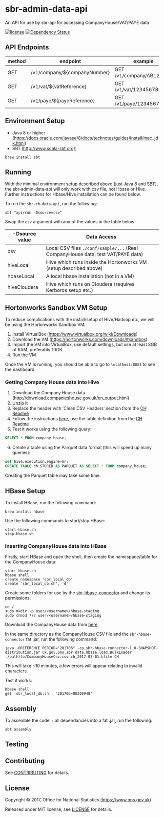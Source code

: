 # sbr-admin-data-api
An API for use by sbr-api for accessing CompanyHouse/VAT/PAYE data

[![license](https://img.shields.io/github/license/mashape/apistatus.svg)]() [![Dependency Status](https://www.versioneye.com/user/projects/596f195e6725bd0027f25e93/badge.svg?style=flat-square)](https://www.versioneye.com/user/projects/596f195e6725bd0027f25e93)

## API Endpoints

| method | endpoint                     | example                  |
|--------|------------------------------|--------------------------|
| GET    | /v1/company/${companyNumber} | GET /v1/company/AB123456 |
| GET    | /v1/vat/${vatReference}      | GET /v1/vat/123456789012 |
| GET    | /v1/paye/${payeReference}    | GET /v1/paye/12345678    |

## Environment Setup

* Java 8 or higher (https://docs.oracle.com/javase/8/docs/technotes/guides/install/mac_jdk.html)
* SBT (http://www.scala-sbt.org/)

```shell
brew install sbt
```

## Running

With the minimal environment setup described above (just Java 8 and SBT), the sbr-admin-data-api will only work with csv file, not Hbase or Hive. Further instructions for Hbase/Hive installation can be found below.

To run the `sbr-ch-data-api`, run the following:

``` shell
sbt "api/run -Dsource=csv"
```

Swap the `csv` argument with any of the values in the table below:

| -Dsource value | Data Access                                                                                     |
|----------------|-------------------------------------------------------------------------------------------------|
| csv            | Local CSV files `./conf/sample/...` (Real CompanyHouse data, test VAT/PAYE data)                |
| hiveLocal      | Hive which runs inside the Hortonworks VM (setup described above)                               |
| hbaseLocal     | A local hbase installation (not in a VM)                                                        |
| hiveCloudera   | Hive which runs on Cloudera (requires Kerboros setup etc.)                                      |

## Hortonworks Sandbox VM Setup

To reduce complications with the install/setup of Hive/Hadoop etc, we will be using the Hortonworks Sandbox VM.

1. Install VirtualBox (https://www.virtualbox.org/wiki/Downloads)
2. Download the VM (https://hortonworks.com/downloads/#sandbox)
3. Import the VM into VirtualBox, use default settings, but use at least 8GB of RAM, preferably 10GB.
4. Run the VM

Once the VM is running, you should be able to go to `localhost:8888` to see the dashboard.

### Getting Company House data into Hive

1. Download the Company House data (http://download.companieshouse.gov.uk/en_output.html)
2. Unzip it
3. Replace the header with 'Clean CSV Headers' section from the [CH Readme](CH.md)
4. Follow the instructions [here](https://hortonworks.com/hadoop-tutorial/how-to-use-hcatalog-basic-pig-hive-commands/#download-example-data), use the table definition from the [CH Readme](CH.md)
5. Test it works using the following query:

```SQL
SELECT * FROM company_house;
```

6. Create a table using the Parquet data format (this will speed up many queries):

```SQL
set hive.execution.engine=mr;
CREATE TABLE ch STORED AS PARQUET AS SELECT * FROM company_house;
```

Creating the Parquet table may take some time.

## HBase Setup

To install HBase, run the following command:

```shell
brew install hbase
```

Use the following commands to start/stop HBase:

```shell
start-hbase.sh
stop-hbase.sh
```

### Inserting CompanyHouse data into HBase

Firstly, start HBase and open the shell, then create the namespace/table for the CompanyHouse data:

```shell
start-hbase.sh
hbase shell
create_namespace 'sbr_local_db'
create 'sbr_local_db:ch', 'd'
```

Create some folders for use by the [sbr-hbase-connector](https://github.com/ONSdigital/sbr-hbase-connector) and change its permissions:

```shell
cd /
sudo mkdir -p user/<username>/hbase-staging
sudo chmod 777 user/<username>/hbase-staging
```

Download the CompanyHouse data from [here](http://download.companieshouse.gov.uk/en_output.html).

In the same directory as the CompanyHouse CSV file and the `sbr-hbase-connector` fat .jar, run the following command:

```shell
java -DREFERENCE_PERIOD="201706" -cp sbr-hbase-connector-1.0-SNAPSHOT-distribution.jar uk.gov.ons.sbr.data.hbase.load.BulkLoader ./path/to/CompanyHouseCsv.csv ch_2017-07-01.hfile CH
```

This will take ~10 minutes, a few errors will appear relating to invalid characters.

Test it works:

```shell
hbase shell
get 'sbr_local_db:ch', '201706~08209948'
```

## Assembly

To assemble the code + all dependancies into a fat .jar, run the following:

```shell
sbt assembly
```

## Testing

## Contributing

See [CONTRIBUTING](CONTRIBUTING.md) for details.

## License

Copyright ©‎ 2017, Office for National Statistics (https://www.ons.gov.uk)

Released under MIT license, see [LICENSE](LICENSE) for details.
